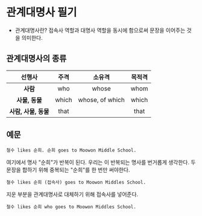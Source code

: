 # 관계대명사 필기
* 관계대명사란? 
접속사 역할과 대명사 역할을 동시에 함으로써 문장을 이어주는 것을 의미한다.
## 관계대명사의 종류
| 선행사 | 주격 | 소유격 | 목적격 |
|:--:|:--:|:--:|:--:|
| **사람** | who | whose | whom |
| **사물, 동물** | which | whose, of which | which |
| **사람, 사물, 동물** | that | | that |
## 예문
```
철수 likes 순희. 순희 goes to Moowon Middle School.
```
여기에서 명사 "순희"가 반복이 된다. 우리는 이 반복되는 명사를 번거롭게 생각한다. 두 문장을 합하기 위해 중복되는 "순희"를 한 번만 써야한다.   
```
철수 likes 순희 (접속사) goes to Moowon Middles School.  
``` 
지운 부분을 관계대명사로 대체하기 위해 접속사를 넣어준다.
```
철수 likes 순희 who goes to Moowon Middles School.  
```